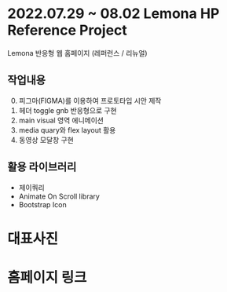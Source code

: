 # 2022.07.29 ~ 08.02 Lemona HP Reference Project
Lemona 반응형 웹 홈페이지 (레퍼런스 / 리뉴얼)

## 작업내용
0. 피그마(FIGMA)를 이용하여 프로토타입 시안 제작
1. 헤더 toggle gnb 반응형으로 구현
2. main visual 영역 에니메이션
3. media quary와 flex layout 활용
4. 동영상 모달창 구현


## 활용 라이브러리
- 제이쿼리
- Animate On Scroll library
- Bootstrap Icon

# 대표사진

# 홈페이지 링크